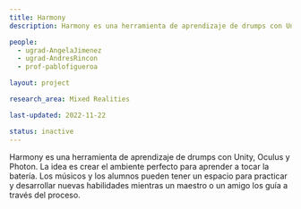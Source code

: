```yaml
---
title: Harmony
description: Harmony es una herramienta de aprendizaje de drumps con Unity, Oculus y Photon. La idea es crear el ambiente perfecto para aprender a tocar la batería. Los músicos y los alumnos pueden tener un espacio para practicar y desarrollar nuevas habilidades mientras un maestro o un amigo los guía a través del proceso.

people:
  - ugrad-AngelaJimenez
  - ugrad-AndresRincon
  - prof-pablofigueroa

layout: project

research_area: Mixed Realities

last-updated: 2022-11-22

status: inactive
---
```


Harmony es una herramienta de aprendizaje de drumps con Unity, Oculus y Photon. La idea es crear el ambiente perfecto para aprender a tocar la batería. Los músicos y los alumnos pueden tener un espacio para practicar y desarrollar nuevas habilidades mientras un maestro o un amigo los guía a través del proceso.
